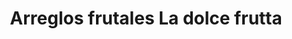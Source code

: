 ---
title: "Arreglos frutales La dolce frutta"
url: /quito/arreglos-frutales-la-dolce-frutta/
shop: general
---